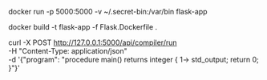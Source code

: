
docker run -p 5000:5000 -v ~/.secret-bin:/var/bin flask-app

docker build -t flask-app -f Flask.Dockerfile .

curl -X POST http://127.0.0.1:5000/api/compiler/run \
-H "Content-Type: application/json" \
-d '{"program": "procedure main() returns integer { 1-> std_output; return 0; }"}'

